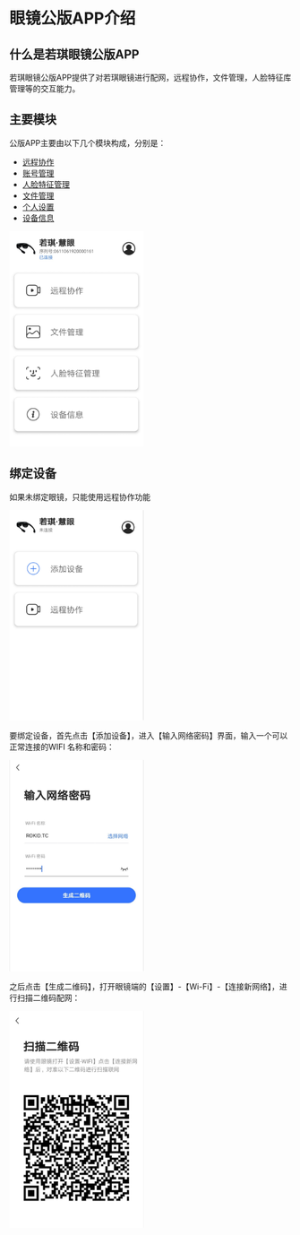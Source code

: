 # 眼镜公版APP介绍

## 什么是若琪眼镜公版APP

若琪眼镜公版APP提供了对若琪眼镜进行配网，远程协作，文件管理，人脸特征库管理等的交互能力。

## 主要模块

公版APP主要由以下几个模块构成，分别是：

- [远程协作](remotecooperation.md)
- [账号管理](account.md)
- [人脸特征管理](facemanager.md)
- [文件管理](filemanager.md)
- [个人设置](person.md)
- [设备信息](devicemanager.md)

<img width="240" alt="" src="images/index/homepage.jpg">

## 绑定设备

如果未绑定眼镜，只能使用远程协作功能

<img width="240" alt="" src="images/index/home_unbind.png">

要绑定设备，首先点击【添加设备】，进入【输入网络密码】界面，输入一个可以正常连接的WIFI 名称和密码：

<img width="240" alt="" src="images/index/input_wifi.jpg">

之后点击【生成二维码】，打开眼镜端的【设置】-【Wi-Fi】-【连接新网络】，进行扫描二维码配网：

<img width="240" alt="" src="images/index/qcode.jpg">